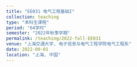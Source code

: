 ```yaml
---
title: "EE031 电气工程基础I"
collection: teaching
type: "本科生课程"
period: "64学时"
semester: "2022年秋季学期"
permalink: /teaching/2022-fall-EE031
venue: "上海交通大学, 电子信息与电气工程学院电气工程系"
date: 2022-09-01
location: "上海, 中国"
---
```


